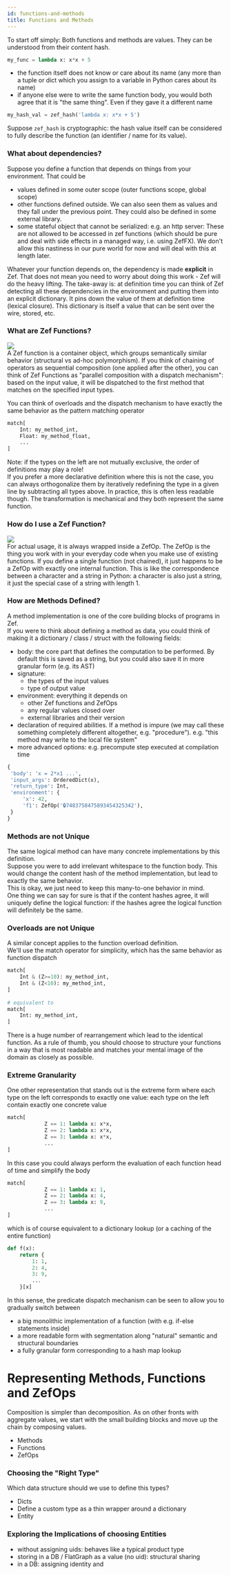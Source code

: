 ```yaml
---
id: functions-and-methods
title: Functions and Methods
---
```


  
  
To start off simply: Both functions and methods are values. They can be understood from their content hash.  
```python  
my_func = lambda x: x*x + 5  
```  
  
- the function itself does not know or care about its name (any more than a tuple or dict which you assign to a variable in Python cares about its name)  
- if anyone else were to write the same function body, you would both agree that it is "the same thing". Even if they gave it a different name  
  
```python  
my_hash_val = zef_hash('lambda x: x*x + 5')  
```  
Suppose `zef_hash` is cryptographic: the hash value itself can be considered to fully describe the function (an identifier / name for its value).  
  
### What about dependencies?  
Suppose you define a function that depends on things from your environment. That could be  
- values defined in some outer scope (outer functions scope, global scope)  
- other functions defined outside. We can also seen them as values and they fall under the previous point. They could also be defined in some external library.  
- some stateful object that cannot be serialized: e.g. an http server: These are not allowed to be accessed in zef functions (which should be pure and deal with side effects in a managed way, i.e. using ZefFX). We don't allow this nastiness in our pure world for now and will deal with this at length later.  
  
Whatever your function depends on, the dependency is made **explicit** in Zef. That does not mean you need to worry about doing this work - Zef will do the heavy lifting. The take-away is: at definition time you can think of Zef detecting all these dependencies in the environment and putting them into an explicit dictionary. It pins down the value of them at definition time (lexical closure). This dictionary is itself a value that can be sent over the wire, stored, etc.  
  
  
  
### What are Zef Functions?  
![](2846b00569007fa9916a48e2d166952b0a1b65420cb556961f15e579fe209a10.png)  
A Zef function is a container object, which groups semantically similar behavior (structural vs ad-hoc polymorphism). If you think of chaining of operators as sequential composition (one applied after the other), you can think of Zef Functions as "parallel composition with a dispatch mechanism": based on the input value, it will be dispatched to the first method that matches on the specified input types.  
  
You can think of overloads and the dispatch mechanism to have exactly the same behavior as the pattern matching operator  
```python  
match[  
	Int: my_method_int,  
	Float: my_method_float,  
	...  
]  
```  
  
Note: if the types on the left are not mutually exclusive, the order of definitions may play a role!  
If you prefer a more declarative definition where this is not the case, you can always orthogonalize them by iteratively redefining the type in a given line by subtracting all types above. In practice, this is often less readable though. The transformation is mechanical and they both represent the same function.  
  
  
  
### How do I use a Zef Function?  
![](dd6b3562b1ed2865717c3d784b90e5306d94b6b59aceb7dd2b81233c1aa454c9.png)  
For actual usage, it is always wrapped inside a ZefOp. The ZefOp is the thing you work with in your everyday code when you make use of existing functions. If you define a single function (not chained), it just happens to be a ZefOp with exactly one internal function. This is like the correspondence between a character and a string in Python: a character is also just a string, it just the special case of a string with length 1.  
  
  
  
  
### How are Methods Defined?  
A method implementation is one of the core building blocks of programs in Zef.  
If you were to think about defining a method as data, you could think of making it a dictionary / class / struct with the following fields:  
  
- body: the core part that defines the computation to be performed. By default this is saved as a string, but you could also save it in more granular form (e.g. its AST)  
- signature:   
	- the types of the input values  
	- type of output value  
- environment: everything it depends on  
	- other Zef functions and ZefOps  
	- any regular values closed over  
	- external libraries and their version  
- declaration of required abilities. If a method is impure (we may call these something completely different altogether, e.g. "procedure"). e.g. "this method may write to the local file system"  
- more advanced options: e.g. precompute step executed at compilation time  
  
```python  
{  
 'body': 'x = 2*x1 ...',  
 'input_args': OrderedDict(x),  
 'return_type': Int,  
 'environment': {  
	 'x': 42,  
	 'f1': ZefOp('🔒7483758475893454325342'),  
 }  
}  
```  
  
  
  
### Methods are not Unique  
The same logical method can have many concrete implementations by this definition.  
Suppose you were to add irrelevant whitespace to the function body. This would change the content hash of the method implementation, but lead to exactly the same behavior.  
This is okay, we just need to keep this many-to-one behavior in mind.  
One thing we can say for sure is that if the content hashes agree, it will uniquely define the logical function: if the hashes agree the logical function will definitely be the same.  
  
  
### Overloads are not Unique  
A similar concept applies to the function overload definition.  
We'll use the match operator for simplicity, which has the same behavior as function dispatch  
```python  
match[  
	Int & (Z>=10): my_method_int,  
	Int & (Z<10): my_method_int,  
]  
  
# equivalent to  
match[  
	Int: my_method_int,  
]  
```  
  
There is a huge number of rearrangement which lead to the identical function. As a rule of thumb, you should choose to structure your functions in a way that is most readable and matches your mental image of the domain as closely as possible.  
  
  
### Extreme Granularity  
One other representation that stands out is the extreme form where each type on the left corresponds to exactly one value: each type on the left contain exactly one concrete value  
```python  
match[  
			Z == 1: lambda x: x*x,  
			Z == 2: lambda x: x*x,  
			Z == 3: lambda x: x*x,  
			...  
]  
```  
  
In this case you could always perform the evaluation of each function head of time and simplify the body  
```python  
match[  
			Z == 1: lambda x: 1,  
			Z == 2: lambda x: 4,  
			Z == 3: lambda x: 9,  
			...  
]  
```  
  
which is of course equivalent to a dictionary lookup (or a caching of the entire function)  
```python  
def f(x):  
	return {  
		1: 1,  
		2: 4,  
		3: 9,  
		...  
	}[x]  
```  
  
In this sense, the predicate dispatch mechanism can be seen to allow you to gradually switch between   
- a big monolithic implementation of a function (with e.g. if-else statements inside)  
- a more readable form with segmentation along "natural" semantic and structural boundaries  
- a fully granular form corresponding to a hash map lookup  
  
  
  
# Representing Methods, Functions and ZefOps  
Composition is simpler than decomposition. As on other fronts with aggregate values, we start with the small building blocks and move up the chain by composing values.  
- Methods  
- Functions   
- ZefOps  
  
  
  
### Choosing the "Right Type"  
Which data structure should we use to define this types?  
- Dicts  
- Define a custom type as a thin wrapper around a dictionary  
- Entity  
  
  
### Exploring the Implications of choosing Entities  
- without assigning uids: behaves like a typical product type  
- storing in a DB / FlatGraph as a value (no uid): structural sharing  
- in a DB: assigning identity and   
  
  
  
  
